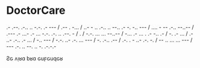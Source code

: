 # DoctorCare

.- .--. .-.. .. -.-. .- --- / .-- . -... / ..- - .. .-.. .. --.. .- -. -.. --- / .... - -- .-.. --..-- / .--- .- ...- .- ... -.-. .-. .. .--. - / . / -.-. ... ... --..-- / -... .- ... . .- -.. .- / -. .- ... / .- ..- .-.. .- ... / -.. --- / -.-. ..- .-. ... --- / -. .-.. .-- / .-. . - ..- .-. -. / -- .. ... ... --- / --- .-. .. --. .. -. .-.-.-

Ƨԍ ʌᴉʁɑ bʁɑ ԍuϝԍuqԍʁ
